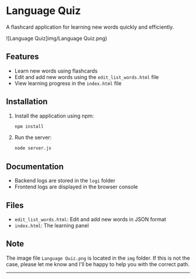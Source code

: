 # Language Quiz

A flashcard application for learning new words quickly and efficiently.

![Language Quiz]img/Language Quiz.png)

## Features

- Learn new words using flashcards
- Edit and add new words using the `edit_list_words.html` file
- View learning progress in the `index.html` file

## Installation

1. Install the application using npm:
    ```bash
    npm install
    ```
2. Run the server:
    ```bash
    node server.js
    ```

## Documentation

- Backend logs are stored in the `logi` folder
- Frontend logs are displayed in the browser console

## Files

- `edit_list_words.html`: Edit and add new words in JSON format
- `index.html`: The learning panel

## Note

The image file `Language Quiz.png` is located in the `img` folder. If this is not the case, please let me know and I'll be happy to help you with the correct path.

---
